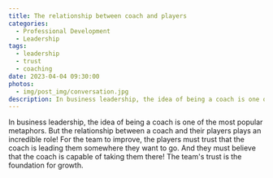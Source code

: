 ```yaml
---
title: The relationship between coach and players
categories:
  - Professional Development
  - Leadership
tags:
  - leadership
  - trust
  - coaching
date: 2023-04-04 09:30:00
photos: 
  - img/post_img/conversation.jpg
description: In business leadership, the idea of being a coach is one of the most popular metaphors. What more might we learn from this metaphor?
---
```


In business leadership, the idea of being a coach is one of the most popular metaphors. But the relationship between a coach and their players plays an incredible role! For the team to improve, the players must trust that the coach is leading them somewhere they want to go. And they must believe that the coach is capable of taking them there! The team's trust is the foundation for growth.